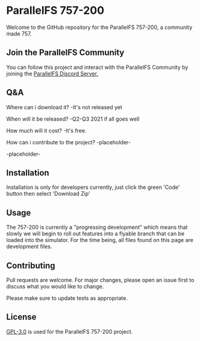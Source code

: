 # ParallelFS 757-200

Welcome to the GitHub repository for the ParallelFS 757-200, a community made 757.

## Join the ParallelFS Community
You can follow this project and interact with the ParallelFS Community by joining the [ParallelFS Discord Server.](https://discord.gg/nGANtxDqbk)

## Q&A

Where can i download it?
-It's not released yet

When will it be released?
-Q2-Q3 2021 if all goes well

How much will it cost?
-It's free.

How can i contribute to the project?
-placeholder-

-placeholder-




## Installation

Installation is only for developers currently, just click the green 'Code' button then select 'Download Zip'

## Usage

The 757-200 is currently a "progressing development" which means that slowly we will begin to roll out features into a flyable branch that can be loaded into the simulator. For the time being, all files found on this page are development files. 

## Contributing
Pull requests are welcome. For major changes, please open an issue first to discuss what you would like to change.

Please make sure to update tests as appropriate.

## License
[GPL-3.0](https://choosealicense.com/licenses/gpl-3.0/) is used for the ParallelFS 757-200 project. 
